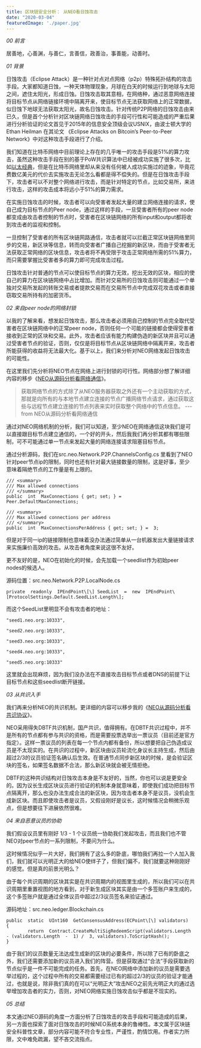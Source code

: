 ```yaml
---
title: 区块链安全分析： 从NEO看日蚀攻击
date: "2020-03-04"
featuredImage: './paper.jpg'
---
```


*00 前言*

居善地，心善渊，与善仁，言善信，政善治，事善能，动善时。

*01 背景*

日蚀攻击（Eclipse Attack）是一种针对点对点网络（p2p）特殊拓扑结构的攻击手段。大家都知道日蚀，一种天体物理现象，月球在白天的时候运行到地球与太阳之间，遮住太阳光，形成日蚀。日蚀攻击取其意相，在网络种，通过恶意网络连接将目标节点从网络链接环境中隔离开来，使目标节点无法获取网络上的正常数据，似日蚀下地球无法获取太阳光，故名日蚀攻击。针对传统P2P网络的日蚀攻击由来已久，但是首个分析针对区块链网络日蚀攻击的手段可行性和可能造成的严重后果进行分析验证的论文首见于2015年的信息安全顶级会议USNIX，由波士顿大学的 Ethan Heilman 在其论文 《Eclipse Attacks on Bitcoin’s Peer-to-Peer Network》中对这种攻击手段进行了介绍。

我们知道在比特币网络中目前理论上存在的几乎唯一的攻击手段是51%的算力攻击，虽然这种攻击手段在别的基于PoW共识算法中已经被成功实施了很多次，比如[以太经典](https://bravenewcoin.com/insights/etc-51-attack-what-happened-and-how-it-was-stopped)，但是在比特币网络里却从来没有任何被人成功实施过的迹象，毕竟花费数亿美元的代价去实施攻击无论怎么看都是得不偿失的。但是在日蚀攻击手段下，攻击者可以不对整个网络进行攻击，而是针对特定的节点，比如交易所，来进行攻击，这样的攻击成本将远小于51%的算力需求。

在实施日蚀攻击的时候，攻击者可以向受害者发起大量的建立网络连接的请求，使自己成为目标节点的Peer node，通过这样的手段，一旦受害者所有的peer node都变成由攻击者控制的节点时，受害者在区块链网络的所有input和output都将收到攻击者的监视和控制。

一旦控制了受害者的所有区块链网路通信，攻击者就可以拦截正常区块链网络里同步的交易，新区块等信息，转而向受害者广播自己挖掘的新区块，而由于受害者无法获取正常网络的区块信息，攻击者将不再受限于攻击正常网络所需的51%算力，而只需要掌握比受害者多的算力即可完成攻击过程。

日蚀攻击针对普通的节点可以使目标节点的算力无效，挖出无效的区块，相应的使自己的算力在区块链网络中占比增加。而针对交易所的日蚀攻击则可能通过一个单独对交易所发起的转账交易或者提款交易而在交易所节点中完成双花攻击或者直接窃取交易所持有的加密货币。

*02 来自peer node的网络封锁*

以我的了解来看，想发起日蚀攻击，那么攻击者必须用自己控制的节点完全取代受害者在区块链网络中的正常peer node，否则任何一个可能的链接都会使得受害者接收到正常的区块和交易。此外，攻击者应该有能力构建伪造的新区块并且可以通过受害者节点的验证，否则，仅仅是将目标节点从区块链网络中隔离开来，攻击者所能获得的收益将无法最大化。基于以上，我们来分析对NEO网络发起日蚀攻击的可能性。

在这里我们先分析将NEO节点在网络上进行封锁的可行性。网络部分想了解详细内容的移步《[NEO从源码分析看网络通信](https://my.oschina.net/u/2276921/blog/1622015)》。

> 获取网络节点的方式除了从NEO服务器获取之外还有一个主动获取的方式，那就是向所有的与本地节点建立连接的节点广播网络节点请求，通过获取这些与远程节点建立连接的节点列表来实时获取整个网络中的节点信息。 --- from NEO从源码分析看网络通信

通过对NEO网络机制的分析，我们可以知道，至少NEO在网络通信这块我们是可以直接跟目标节点建立通信的，一个好的开头，然后我我们再分析其都有哪些限制，可不可能通过单一节点来发起大量的网络连接请求阻塞目标节点。

通过分析源码，我们在src.neo.Network.P2P.ChannelsConfig.cs 里看到了NEO针对peer节点ip的限制，同时也还有针对最大链接数量的限制，这是好事，至少意味着隔绝节点的工作量是有上限的。

```
/// <summary>
/// Max allowed connections
/// </summary>
public  int  MaxConnections { get; set; } =  Peer.DefaultMaxConnections;

/// <summary>
/// Max allowed connections per address
/// </summary>
public  int  MaxConnectionsPerAddress { get; set; } =  3;
```

但是对于同一ip的链接限制也意味着没办法通过简单从一台机器发出大量链接请求来实施廉价高效的攻击。从攻击者角度来说这很不友好。

更不友好的是，NEO在初始化的时候，会先加载一个seedlist作为初始peer nodes的候选人。

源码位置：src.neo.Network.P2P.LocalNode.cs

```
private  readonly  IPEndPoint\[\] SeedList  =  new  IPEndPoint\[ProtocolSettings.Default.SeedList.Length\];
```

而这个SeedList里明显不会有攻击者的地址：

```
"seed1.neo.org:10333",

"seed2.neo.org:10333",

"seed3.neo.org:10333",

"seed4.neo.org:10333",

"seed5.neo.org:10333"
```

这里就会出现麻烦，因为我们没办法在不直接攻击目标节点或者DNS的前提下让目标节点和这些seedlist断开链接。


*03 从共识入手*

我们再来分析NEO的共识机制。更详细的内容可以移步我的《[NEO从源码分析看共识协议](https://my.oschina.net/u/2276921/blog/1621870)》。

NEO采用得失DBTF共识机制，国产共识，值得拥有。在DBTF共识过程中，并不是所有的节点都有参与共识的资格，而是需要投票选举出一票议员（目前还是官方指定）。这样一票议员的列表在每一个节点内都有备份，所以想要把自己伪造成议员是不太现实的。在共识的过程中，新区块由议员轮流化身议长主持生成，然后由超过2/3的议员验证签名确认后生效。在普通节点同步新区块的时候，是会验证区块的签名，如果签名数据不合法，那么新区块就会被无情拒绝。

DBTF的这种共识结构对日蚀攻击本身是不友好的，当然，你也可以说是更安全的。因为议长生成区块议员进行验证的机制本身就意味着，即使我们成功把目标节点隔离开，那么也没办法生成合法的新区块，因为攻击者本身不是议员，没机会生成新区块。而且即使攻击者是议员，又假设刚好是议长，这时候情况会稍微乐观点，但是想要往下进展依然很难。

*04 来自恶意议员的协助*

我们假设议员里有刚好 1/3 - 1 个议员统一协助我们发起攻击，而且我们也不管NEO对peer节点的一系列限制，不要问为什么。

这时候情况似乎一片大好，我们拥有了这么多的卧底，哪怕我们再拉一个人加入我们，我们就可以光明正大的给NEO使绊子了，但我们偏不，我们就要这种刚刚好的感觉。但是真的前景光明么？

由于每个共识周期的区块其实是在共识周期内的视图里生成的，所以我们可以在共识周期里重置视图的地方看到，对于新生成区块其实是由一个多签账户来生成的，这个多签账户就是通过全体议员中超过2/3议员签名来验证通过。

源码地址：src.neo.ledger.Blockchain.cs

```
public  static  UInt160  GetConsensusAddress(ECPoint\[\] validators)
{
		return  Contract.CreateMultiSigRedeemScript(validators.Length  - (validators.Length  -  1) /  3, validators).ToScriptHash();
}
```

由于我们的议员数量无法达成生成新的区块的必要条件，所以除了已有的卧底之外，我们还需要添加新的议员进入我们的阵营。但是获取通过“合法”手段获取新的节点似乎是一件不可能完成的任务。首先，在NEO网络中添加新的议员是需要选举过程的，这个过程中所有的交易都需要经过已有的超过2/3的议员的验证才能通过，也就是说，除非我们真的在可以“光明正大”攻击NEO之前先光明正大的通过选举增加攻击者的实力，否则，对NEO网络实施日蚀攻击似乎都是不现实的。

*05 总结*

本文通过NEO源码的角度一方面分析了日蚀攻击的攻击手段和可能造成的后果，另一方面也探索了面对日蚀攻击的时候NEO系统本身的鲁棒性。本文属于区块链安全科普性文章，部分内容可能不符合专业性，严谨性，酌情饮用。作者实力所限，文中难免疏漏，望不吝交流指点。